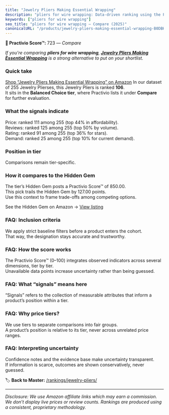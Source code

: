 ```yaml
---
title: "Jewelry Pliers Making Essential Wrapping"
description: "pliers for wire wrapping: Data-driven ranking using the Practivio Score™. Positioned by quality, value, demand, findability, momentum."
keywords: ["pliers for wire wrapping"]
seo_title: "pliers for wire wrapping — Compare (2025)"
canonicalURL: "/products/jewelry-pliers-making-essential-wrapping-B0DBHLBZ63/"
---
```


**🛒 Practivio Score™:** 723 — _Compare_


*If you're comparing **pliers for wire wrapping**, **[Jewelry Pliers Making Essential Wrapping](https://www.amazon.com/dp/B0DBHLBZ63?tag=practivio-20)** is a strong alternative to put on your shortlist.*
### Quick take
[Shop “Jewelry Pliers Making Essential Wrapping” on Amazon](https://www.amazon.com/dp/B0DBHLBZ63?tag=practivio-20)
In our dataset of 255 Jewelry Plierses, this Jewelry Pliers is ranked **106**.  
It sits in the **Balanced Choice tier**, where Practivio lists it under **Compare** for further evaluation.

### What the signals indicate
Price: ranked 111 among 255 (top 44% in affordability).  
Reviews: ranked 125 among 255 (top 50% by volume).  
Rating: ranked 91 among 255 (top 36% for stars).  
Demand: ranked 25 among 255 (top 10% for current demand).

### Position in tier
Comparisons remain tier-specific.

### How it compares to the Hidden Gem
The tier’s Hidden Gem posts a Practivio Score™ of 850.00.  
This pick trails the Hidden Gem by 127.00 points.  
Use this context to frame trade-offs among competing options.  

See the Hidden Gem on Amazon → [View listing](https://www.amazon.com/dp/B000JNRR0Y?tag=practivio-20)

### FAQ: Inclusion criteria
We apply strict baseline filters before a product enters the cohort.  
That way, the designation stays accurate and trustworthy.

### FAQ: How the score works
The Practivio Score™ (0–100) integrates observed indicators across several dimensions, tier by tier.  
Unavailable data points increase uncertainty rather than being guessed.

### FAQ: What “signals” means here
“Signals” refers to the collection of measurable attributes that inform a product’s position within a tier.

### FAQ: Why price tiers?
We use tiers to separate comparisons into fair groups.  
A product’s position is relative to its tier, never across unrelated price ranges.

### FAQ: Interpreting uncertainty
Confidence notes and the evidence base make uncertainty transparent.  
If information is scarce, outcomes are shown conservatively, never guessed.

<!-- Missing template for Compare/CompareWithinPriceClass -->


🏷️ **Back to Master:** [/rankings/jewelry-pliers/](/rankings/jewelry-pliers/)

---
_Disclosure: We use Amazon affiliate links which may earn a commission. We don’t display live prices or review counts. Rankings are produced using a consistent, proprietary methodology._
